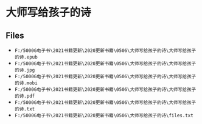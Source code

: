 # 大师写给孩子的诗

## Files

- `F:/5000G电子书\2021书籍更新\2020更新书籍\0506\大师写给孩子的诗\大师写给孩子的诗.epub`
- `F:/5000G电子书\2021书籍更新\2020更新书籍\0506\大师写给孩子的诗\大师写给孩子的诗.jpg`
- `F:/5000G电子书\2021书籍更新\2020更新书籍\0506\大师写给孩子的诗\大师写给孩子的诗.mobi`
- `F:/5000G电子书\2021书籍更新\2020更新书籍\0506\大师写给孩子的诗\大师写给孩子的诗.pdf`
- `F:/5000G电子书\2021书籍更新\2020更新书籍\0506\大师写给孩子的诗\大师写给孩子的诗.txt`
- `F:/5000G电子书\2021书籍更新\2020更新书籍\0506\大师写给孩子的诗\files.txt`
